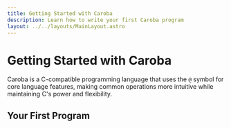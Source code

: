 ```yaml
---
title: Getting Started with Caroba
description: Learn how to write your first Caroba program
layout: ../../layouts/MainLayout.astro
---
```


# Getting Started with Caroba

Caroba is a C-compatible programming language that uses the `@` symbol for core language features, making common operations more intuitive while maintaining C's power and flexibility.

## Your First Program 